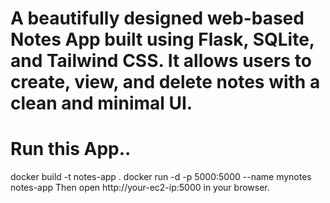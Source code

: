 # A beautifully designed web-based Notes App built using Flask, SQLite, and Tailwind CSS. It allows users to create, view, and delete notes with a clean and minimal UI.
# Run this App..
docker build -t notes-app .
docker run -d -p 5000:5000 --name mynotes notes-app
Then open http://your-ec2-ip:5000 in your browser.
